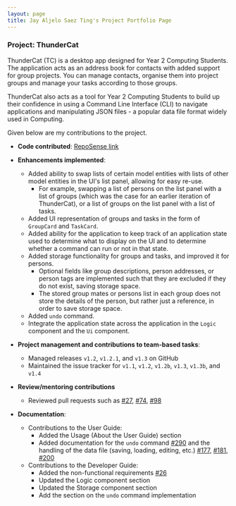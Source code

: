 ```yaml
---
layout: page
title: Jay Aljelo Saez Ting's Project Portfolio Page
---
```


### Project: ThunderCat

ThunderCat (TC) is a desktop app designed for Year 2 Computing Students. The application acts as an address book for contacts with added support for group projects. You can manage contacts, organise them into project groups and manage your tasks according to those groups.

ThunderCat also acts as a tool for Year 2 Computing Students to build up their confidence in using a Command Line Interface (CLI) to navigate applications and manipulating JSON files - a popular data file format widely used in Computing.

Given below are my contributions to the project.

* **Code contributed**: [RepoSense link](https://nus-cs2103-ay2122s1.github.io/tp-dashboard/#breakdown=true&search=jayasting98)

* **Enhancements implemented**:
  * Added ability to swap lists of certain model entities with lists of other model entities in the UI's list panel, allowing for easy re-use.
    * For example, swapping a list of persons on the list panel with a list of groups (which was the case for an earlier iteration of ThunderCat), or a list of groups on the list panel with a list of tasks.
  * Added UI representation of groups and tasks in the form of `GroupCard` and `TaskCard`.
  * Added ability for the application to keep track of an application state used to determine what to display on the UI and to determine whether a command can run or not in that state.
  * Added storage functionality for groups and tasks, and improved it for persons.
    * Optional fields like group descriptions, person addresses, or person tags are implemented such that they are excluded if they do not exist, saving storage space.
    * The stored group mates or persons list in each group does not store the details of the person, but rather just a reference, in order to save storage space.
  * Added `undo` command.
  * Integrate the application state across the application in the `Logic` component and the `Ui` component.

* **Project management and contributions to team-based tasks**:
  * Managed releases `v1.2`, `v1.2.1`, and `v1.3` on GitHub
  * Maintained the issue tracker for `v1.1`, `v1.2`, `v1.2b`, `v1.3`, `v1.3b`, and `v1.4`

* **Review/mentoring contributions**
  * Reviewed pull requests such as [#27](https://github.com/AY2122S1-CS2103T-W17-3/tp/pull/27), [#74](https://github.com/AY2122S1-CS2103T-W17-3/tp/pull/74), [#98](https://github.com/AY2122S1-CS2103T-W17-3/tp/pull/98)

* **Documentation**:
  * Contributions to the User Guide:
    * Added the Usage (About the User Guide) section
    * Added documentation for the `undo` command [\#290](https://github.com/AY2122S1-CS2103T-W17-3/tp/pull/290) and the handling of the data file (saving, loading, editing, etc.) [\#177](https://github.com/AY2122S1-CS2103T-W17-3/tp/pull/177), [\#181](https://github.com/AY2122S1-CS2103T-W17-3/tp/pull/181), [\#200](https://github.com/AY2122S1-CS2103T-W17-3/tp/pull/200)
  * Contributions to the Developer Guide:
    * Added the non-functional requirements [\#26](https://github.com/AY2122S1-CS2103T-W17-3/tp/pull/26)
    * Updated the Logic component section
    * Updated the Storage component section
    * Add the section on the `undo` command implementation
